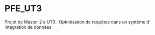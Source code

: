 # PFE_UT3
Projet de Master 2 à UT3 : Optimisation de requêtes  dans un système d’ intégration de données 
